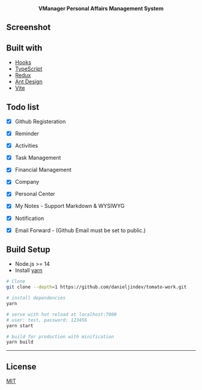 
<p align="center">
  <a href="javascript:;">
  </a>
  <br />
  <b>VManager Personal Affairs Management System</b>
  <p align="center">
    <!-- <a href="https://github.com/danieljindev/tomato-work-server">Server</a> -->
  </p>
</p>

## Screenshot

## Built with
- [Hooks](https://zh-hans.reactjs.org/docs/hooks-intro.html)
- [TypeScript](https://www.typescriptlang.org/)
- [Redux](https://redux.js.org/tutorials/fundamentals/part-5-ui-react)
- [Ant Design](https://ant.design/docs/react/introduce-cn)
- [Vite](https://vitejs.dev)




## Todo list
- [x] Github Registeration
- [x] Reminder
- [x] Activities
- [x] Task Management
- [x] Financial Management
- [x] Company
- [x] Personal Center
- [x] My Notes - Support Markdown & WYSIWYG
- [x] Notification
- [x] Email Forward - (Github Email must be set to public.)


## Build Setup
- Node.js >= 14
- Install [yarn](https://yarnpkg.com/)

``` bash
# Clone
git clone --depth=1 https://github.com/danieljindev/tomato-work.git

# install dependencies
yarn

# serve with hot reload at localhost:7000
# user: test, password: 123456
yarn start

# build for production with minification
yarn build
```







---

## License
[MIT](https://opensource.org/licenses/MIT)



